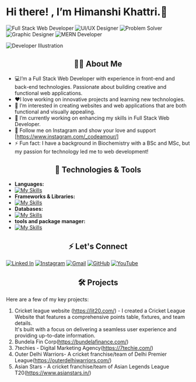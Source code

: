 # Hi there! , I’m Himanshi Khattri.👋

![Full Stack Web Developer](https://img.shields.io/badge/FULL_STACK_WEB_DEVELOPER-black?style=for-the-badge&logo=codio)
![UI/UX Designer](https://img.shields.io/badge/UI_UX_DESIGNER-blue?style=for-the-badge&logo=nebula)
![Problem Solver](https://img.shields.io/badge/PROBLEM_SOLVER-red?style=for-the-badge&logo=appveyor)
![Graphic Designer](https://img.shields.io/badge/GRAHPIC_DESIGNER-violet?style=for-the-badge&logo=mermaid)
![MERN Developer](https://img.shields.io/badge/MERN_DEVELOPER-indigo?style=for-the-badge&logo=codecrafters)


![Developer Illustration](https://i.ibb.co/4RmRL49x/about1.png)
<h2 align="center">👨‍💻 About Me</h2>


- 💻I’m a Full Stack Web Developer with experience in front-end and back-end technologies. Passionate about building creative and functional web applications.
- ❤️I love working on innovative projects and learning new technologies.
- 👀 I’m interested in creating websites and web applications that are both functional and visually appealing.
- 🌱 I’m currently working on enhancing my skills in Full Stack Web Developer.
- 👤 Follow me on Instagram and show your love and support [https://www.instagram.com/_codeamour/] 
- ⚡ Fun fact: I have a background in Biochemistry with a BSc and MSc, but my passion for technology led me to web development!


<h2 align="center">🚀 Technologies & Tools</h2>


- **Languages:**
- [![My Skills](https://skillicons.dev/icons?i=html,css,js,c,jquery,nodejs,express,py)](https://skillicons.dev)
- **Frameworks & Libraries:**
- [![My Skills](https://skillicons.dev/icons?i=bootstrap,npm,pug,react,sass,less,tailwind,fastapi)](https://skillicons.dev)
- **Databases:**
- [![My Skills](https://skillicons.dev/icons?i=mongodb,mysql,postgres,prisma,sqlite,supabase,sequelize)](https://skillicons.dev) 
- **tools and package manager:**
- [![My Skills](https://skillicons.dev/icons?i=vscode,git,github,heroku,figma,gmail,ai,netlify,ps,postman,sublime,ubuntu,vercel,windows,codepen,bash)](https://skillicons.dev)

 
<h2 align="center">⚡ Let's Connect</h2>


[![Linked In](https://img.shields.io/badge/LINKED_IN-black?style=for-the-badge&logo=logmein)](https://www.linkedin.com/in/himanshi-khattri-b102a4271/)
[![Instagram](https://img.shields.io/badge/INSTAGRAM-blue?style=for-the-badge&logo=instagram&logoColor=red)](https://www.instagram.com/_codeamour/)
[![Gmail](https://img.shields.io/badge/GMAIL-yellow?style=for-the-badge&logo=gmail)](https://mail.google.com/mail/u/0/?tab=rm&ogbl#inbox)
[![GitHub](https://img.shields.io/badge/GITHUB-violet?style=for-the-badge&logo=github&logoColor=black)](https://github.com/HimanshiKhattri)
[![YouTube](https://img.shields.io/badge/YOUTUBE-indigo?style=for-the-badge&logo=youtube&logoColor=red)](https://www.youtube.com/@codeAmour7)


<h2 align="center">🛠 Projects</h2>

Here are a few of my key projects:
1. Cricket league website (https://lit20.com/) - I created a Cricket League Website that features a comprehensive points table, fixtures, and team details. <br>It's built with a focus on delivering a seamless user experience and providing up-to-date information.<br>
2. Bundela Fin Corp(https://bundelafinance.com/)
3. 7techies - Digital Marketing Agency(https://7techie.com/)
4. Outer Delhi Warriors- A cricket franchise/team of Delhi Premier League(https://outerdelhiwarriors.com/)
5. Asian Stars - A cricket franchise/team of Asian Legends League T20(https://www.asianstars.in/)


